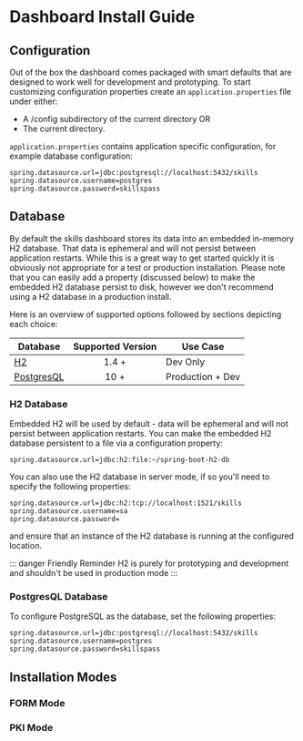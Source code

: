 # Dashboard Install Guide

## Configuration 

Out of the box the dashboard comes packaged with smart defaults that are designed to work well for 
development and prototyping. To start customizing configuration properties create an ``application.properties`` file under either: 

- A /config subdirectory of the current directory OR
- The current directory.

``application.properties`` contains application specific configuration, for example database configuration: 

```properties
spring.datasource.url=jdbc:postgresql://localhost:5432/skills
spring.datasource.username=postgres
spring.datasource.password=skillspass
``` 
## Database 

By default the skills dashboard stores its data into an embedded in-memory H2 database. That data is ephemeral and will not persist between application restarts. 
While this is a great way to get started quickly it is obviously not appropriate for a test or production installation. 
Please note that you can easily add a property (discussed below) to make the embedded H2 database persist to disk, however we don't recommend using 
a H2 database in a production install. 
 
Here is an overview of supported options followed by sections depicting each choice: 

| Database | Supported Version | Use Case | 
| ------------- |:-------------:| ----- |
| [H2](http://www.h2database.com) | 1.4 + | Dev Only |
| [PostgresQL](https://www.postgresql.org/) | 10 + | Production + Dev |


### H2 Database

Embedded H2 will be used by default - data will be ephemeral and will not persist between application restarts. 
You can make the embedded H2 database persistent to a file via a configuration property: 

``` properties
spring.datasource.url=jdbc:h2:file:~/spring-boot-h2-db
```

You can also use the H2 database in server mode, if so you'll need to specify the following properties:

```properties
spring.datasource.url=jdbc:h2:tcp://localhost:1521/skills
spring.datasource.username=sa
spring.datasource.password=
```

and ensure that an instance of the H2 database is running at the configured location.

::: danger Friendly Reminder
H2 is purely for prototyping and development and shouldn't be used in production mode
:::

### PostgresQL Database

To configure PostgreSQL as the database, set the following properties: 
```properties
spring.datasource.url=jdbc:postgresql://localhost:5432/skills
spring.datasource.username=postgres
spring.datasource.password=skillspass
```

## Installation Modes

### FORM Mode

### PKI Mode
